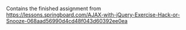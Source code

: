 Contains the finished assignment from https://lessons.springboard.com/AJAX-with-jQuery-Exercise-Hack-or-Snooze-068aad56990d4cd48f043d60392ee0ea
